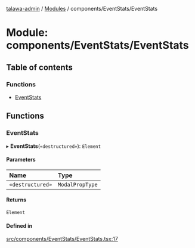 [talawa-admin](../README.md) / [Modules](../modules.md) / components/EventStats/EventStats

# Module: components/EventStats/EventStats

## Table of contents

### Functions

- [EventStats](components_EventStats_EventStats.md#eventstats)

## Functions

### EventStats

▸ **EventStats**(`«destructured»`): `Element`

#### Parameters

| Name | Type |
| :------ | :------ |
| `«destructured»` | `ModalPropType` |

#### Returns

`Element`

#### Defined in

[src/components/EventStats/EventStats.tsx:17](https://github.com/AmitSharma512/talawa-admin/blob/82b22ab/src/components/EventStats/EventStats.tsx#L17)
